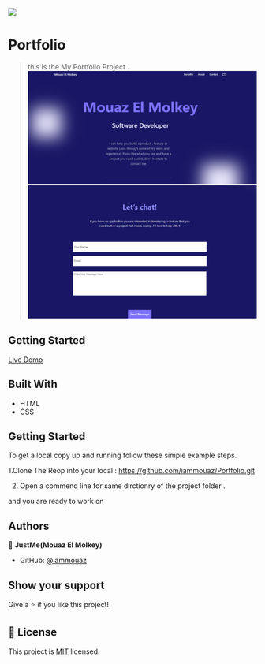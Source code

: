 ![](https://img.shields.io/badge/Microverse-blueviolet)

# Portfolio

> this is the My Portfolio Project .
> ![screenshot](./img/Screenshot1.png)
> ![screenshot](./img/Screenshot2.png)



## Getting Started

 [Live Demo](https://iammouaz.github.io/Portfolio/)
  
## Built With

- HTML
- CSS


## Getting Started

To get a local copy up and running follow these simple example steps.

1.Clone The Reop into your local : https://github.com/iammouaz/Portfolio.git

2. Open a commend line for same dirctionry of the project folder .

and you are ready to work on

## Authors

👤 **JustMe(Mouaz El Molkey)**

- GitHub: [@iammouaz](https://github.com/iammouaz)

## Show your support

Give a ⭐️ if you like this project!

## 📝 License

This project is [MIT](./MIT.md) licensed.